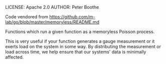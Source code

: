 LICENSE: Apache 2.0
AUTHOR: Peter Boothe

Code vendored from https://github.com/m-lab/go/blob/master/memoryless/README.md

Functions which run a given function as a memoryless Poisson process.

This is very useful if your function generates a gauge measurement or it exerts load on the system in some way. By distributing the measurement or load across time, we help ensure that our systems' data is minimally affected.

